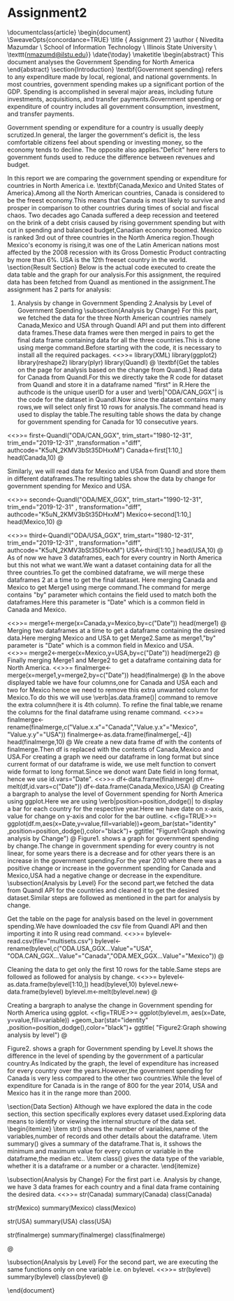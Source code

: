 Assignment2
===========

\documentclass{article}
\begin{document}
\SweaveOpts{concordance=TRUE}
\title { Assignment 2} 
\author {  Nivedita Mazumdar
\\ School of Information Technology 
\\ Illinois State University
\\
\texttt{nmazumd@ilstu.edu}}
\date{\today} 
\maketitle
\begin{abstract}
This document analyses the Government Spending for North America
\end{abstract}
\section{Introduction}
\textbf{Government spending} refers to any expenditure made by local, regional, and national governments. In most countries, government spending makes up a significant portion of the GDP. Spending is accomplished in several major areas, including future investments, acquisitions, and transfer payments.Government spending or expenditure of country includes all government consumption, investment, and transfer payments.

Government spending or expenditure for a country is usually deeply scrutized.In general, the larger the government's deficit is, the less comfortable citizens feel about spending or investing money, so the economy tends to decline. The opposite also applies."Deficit" here refers to government funds used to reduce the difference between revenues and budget.

In this report we are comparing the government spending or expenditure for countries in North America i.e. \textbf{Canada,Mexico and United States of America}.Among all the North American countries, Canada is considered to be the freest economy.This means that Canada is most likely to survive and prosper in comparison to other countries during times of social and fiscal chaos.
Two decades ago Canada suffered a deep recession and teetered on the brink of a debt crisis caused by rising government spending but with cut in spending and balanced budget,Canadian economy boomed.
Mexico is ranked 3rd out of three countries in the North America region.Though Mexico's economy is rising,it was one of the Latin American nations most affected by the 2008 recession with its Gross Domestic Product contracting by more than 6\%.
USA is the 12th freeset country in the world.
\section{Result Section}
Below is the actual code executed to create the data table and the graph for our analysis.For this assignment, the required data has been fetched from Quandl as mentioned in the assignment.The assignment has 2 parts for analysis:
1. Analysis by change in Government Spending
2.Analysis by Level of Government Spending
\subsection{Analysis by Change}
For this part, we fetched the data for the three North American countries namely Canada,Mexico and USA through Quandl API and put them into different data frames.These data frames were then merged in pairs to get the final data frame containing data for all the three countries.This is done using merge command.Before starting with the code, it is necessary to install all the required packages.
<<>>=
library(XML)
library(ggplot2)
library(reshape2)
library(plyr)
library(Quandl)
@
\textbf{Get the tables on the page for analysis based on the change from Quandl.}
Read data for Canada from Quandl.For this we directly take the R code for dataset from Quandl and store it in a dataframe named "first" in R.Here the authcode is the unique userID for a user and \verb|"ODA/CAN_GGX"| is the code for the dataset in Quandl.Now since the dataset contains many rows,we will select only first 10 rows for analysis.The command head is used to display the table.The resulting table shows the data by change for government spending for Canada for 10 consecutive years.

<<>>=
first<-Quandl("ODA/CAN_GGX", trim_start="1980-12-31", trim_end="2019-12-31"
,transformation ="diff", authcode="K5uN_2KMV3bSt35DHxxM")
Canada<-first[1:10,]
head(Canada,10)
@

Similarly, we will read data for Mexico and USA from Quandl and store them in different dataframes.The resulting tables show the data by change for government spending for Mexico and USA.

<<>>=
second<-Quandl("ODA/MEX_GGX", trim_start="1990-12-31", trim_end="2019-12-31"
, transformation="diff", authcode="K5uN_2KMV3bSt35DHxxM")
Mexico<-second[1:10,]
head(Mexico,10)
@

<<>>=
third<-Quandl("ODA/USA_GGX", trim_start="1980-12-31", trim_end="2019-12-31"
, transformation="diff", authcode="K5uN_2KMV3bSt35DHxxM")
USA<-third[1:10,]
head(USA,10)
@
As of now we have 3 dataframes, each for every country in North America but this not what we want.We want a dataset containing data for all the three countries.To get the combined dataframe, we will merge these dataframes 2 at a time to get the final dataset.
Here merging Canada and Mexico  to get Merge1 using merge command.The command for merge contains "by" parameter which contains the field used to match both the dataframes.Here this parameter is "Date" which is a common field in Canada and Mexico.

<<>>=
merge1<-merge(x=Canada,y=Mexico,by=c("Date"))
head(merge1)
@
Merging two dataframes at a time to get a dataframe containing the desired data.Here merging Mexico and USA to get Merge2.Same as merge1,"by" parameter is "Date" which is a common field in Mexico and USA.  
<<>>=
merge2<-merge(x=Mexico,y=USA,by=c("Date"))
head(merge2)
@
Finally merging Merge1 and Merge2 to get a dataframe containing data for North America.
<<>>=
finalmerge<-merge(x=merge1,y=merge2,by=c("Date"))
head(finalmerge)
@
In the above displayed table we have four columns,one for Canada and USA each and two for Mexico hence we need to remove this extra unwanted column for Mexico.To do this we will use \verb|as.data.frame()| command to remove the extra column(here it is 4th column).
To refine the final table,we rename the columns for the final dataframe using rename command.
<<>>=
finalmerge<-rename(finalmerge,c("Value.x.x"="Canada","Value.y.x"="Mexico",
"Value.y.y"="USA"))
finalmerge<-as.data.frame(finalmerge[,-4])
head(finalmerge,10)
@
We create a new data frame df with the contents of finalmerge.Then df is replaced with the contents of Canada,Mexico and USA.For creating a graph we need our dataframe in long format but since current format of our dataframe is wide, we use melt function to convert wide format to long format.Since we donot want Date field in long format, hence we use id.vars="Date".
<<>>=
df<-data.frame(finalmerge)
df.m<-melt(df,id.vars=c("Date"))
df<-data.frame(Canada,Mexico,USA)
@
Creating a bargraph to analyse the level of Government spending for North America using ggplot.Here we are using \verb|position=position_dodge()| to display a bar for each country for the respective year.Here we have date on x-axis, value for change on y-axis and color for the bar outline.
<<fig=TRUE>>=
ggplot(df.m,aes(x=Date,y=value,fill=variable))+geom_bar(stat="identity"
,position=position_dodge(),color="black")+
ggtitle( "Figure1:Graph showing analysis by Change")
@
Figure1. shows a graph for government spending by change.The change in government spending for every country is not linear, for some years there is a decrease and for other years there is an increase in the government spending.For the year 2010 where there was a positive change or increase in the government spending for Canada and Mexico,USA had a negative change or decrease in the expenditure.
\subsection{Analysis by Level}
For the second part,we fetched the data from Quandl API for the countries and cleaned it to get the desired dataset.Similar steps are followed as mentioned in the part for analysis by change. 

Get the table on the page for analysis based on the level in government spending.We have downloaded the csv file from Quandl API and then importing it into R using read command.
<<>>=
bylevel<-read.csv(file="multisets.csv")
bylevel<-rename(bylevel,c("ODA.USA_GGX...Value"="USA",
 "ODA.CAN_GGX...Value"="Canada","ODA.MEX_GGX...Value"="Mexico"))
@

Cleaning the data to get only the first 10 rows for the table.Same steps are followed as followed for analysis by change.
<<>>=
bylevel<-as.data.frame(bylevel[1:10,])
head(bylevel,10)
bylevel.new<-data.frame(bylevel)
bylevel.m<-melt(bylevel.new)
@

Creating a bargraph to analyse the change in Government spending for North America using ggplot.
<<fig=TRUE>>=
ggplot(bylevel.m, aes(x=Date, y=value,fill=variable)) +geom_bar(stat="identity"
,position=position_dodge(),color="black")+
  ggtitle( "Figure2:Graph showing analysis by level")
@

Figure2. shows a graph for Government spending by Level.It shows the difference in the level of spending by the government of a particular country.As Indicated by the graph, the level of expenditure has increased for every country over the years.However,the government spending for Canada is very less compared to the other two countries.While the level of expenditure for Canada is in the range of 800 for the year 2014, USA and Mexico has it in the range more than 2000.


\section{Data Section}
Although we have explored the data in the code section, this section specifically explores every dataset used.Exploring data means to identify or viewing the internal structure of the data set.
\begin{itemize}
\item str() shows the number of variables,name of the variables,number of records and other details about the dataframe.
\item summary() gives a summary of the dataframe.That is, it sshows the minimum and maximum value for every column or variable in the dataframe,the median etc..
\item class() gives the data type of the variable, whether it is a dataframe or a number or a character.
\end{itemize}

\subsection{Analysis by Change}
For the first part i.e. Analysis by change, we have 3 data frames for each country and a final data frame containing the desired data.
<<>>=
str(Canada)
summary(Canada)
class(Canada)


str(Mexico)
summary(Mexico)
class(Mexico)


str(USA)
summary(USA)
class(USA)


str(finalmerge)
summary(finalmerge)
class(finalmerge)

@

\subsection{Analysis by Level}
For the second part, we are executing the same functions only on one variable i.e. on bylevel.
<<>>=
str(bylevel)
summary(bylevel)
class(bylevel)
@

\end{document}
